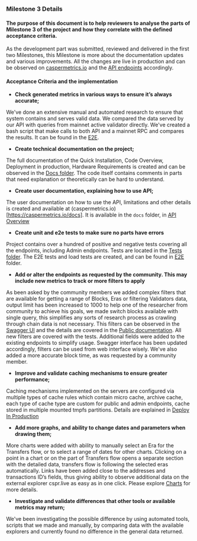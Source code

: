 ### Milestone 3 Details

#### The purpose of this document is to help reviewers to analyse the parts of Milestone 3 of the project and how they correlate with the defined acceptance criteria.

As the development part was submitted, reviewed and delivered in the first two Milestones, this Milestone is more about the documentation updates and various improvements. All the changes are live in production and can be observed on [caspermetrics.io](https://caspermetrics.io) and the [API endpoints](https://mainnet.cspr.art3mis.net) accordingly.


#### Acceptance Criteria and the implementation

- __Check generated metrics in various ways to ensure it’s always accurate;__

We've done an extensive manual and automated research to ensure that system contains and serves valid data. We compared the data served by our API with queries from mainnet active validator directly. We've created a bash script that make calls to both API and a mainnet RPC and compares the results. It can be found in the [E2E](https://github.com/a3mc/Casper-Metrics/blob/master/e2e/e2e.sh).

- __Create technical documentation on the project;__

The full documentation of the Quick Installation, Code Overview, Deployment in production, Hardware Requirements is created and can be observed in the [Docs folder](https://github.com/a3mc/Casper-Metrics/blob/master/docs/). The code itself contains comments in parts that need explanation or theoretically can be hard to understand.

- __Create user documentation, explaining how to use API;__

The user documentation on how to use the API, limitations and other details is created and available at (caspermetrics.io)[https://caspermetrics.io/docs]. It is available in the `docs` folder, in [API Overview](https://github.com/a3mc/Casper-Metrics/blob/master/docs/API_OVERVIEW.md)

- __Create unit and e2e tests to make sure no parts have errors__

Project contains over a hundred of positive and negative tests covering all the endpoints, including Admin endpoints. Tests are located in the [Tests folder](https://github.com/a3mc/Casper-Metrics/blob/master/src/__tests__/acceptance/). The E2E tests and load tests are created, and can be found in [E2E](https://github.com/a3mc/Casper-Metrics/blob/master/e2e/) folder.

- __Add or alter the endpoints as requested by the community. This may include new metrics to track or more filters to apply__

As been asked by the community members we added complex filters that are available for getting a range of Blocks, Eras or filtering Validators data, output limit has been increased to 1000 to help one of the researcher from community to achieve his goals, we made switch blocks available with single query, this simplifies any sorts of research process as crawling through chain data is not necessary. This filters can be observed in the [Swagger UI](https://caspermetrics.io/api) and the details are covered in the [Public documentation](https://caspermetrics.io/docs). All new filters are covered with the tests. Additional fields were added to the existing endpoints to simplify usage. Swagger interface has been updated accordingly, filters can be used from web interface wisely. We've also added a more accurate block time, as was requested by a community member.

- __Improve and validate caching mechanisms to ensure greater performance;__

Caching mechanisms implemented on the servers are configured via multiple types of cache rules which contain micro cache, archive cache, each type of cache type are custom for public and admin endpoints, cache stored in multiple mounted tmpfs partitions. Details are explained in [Deploy In Production](https://github.com/a3mc/Casper-Metrics/blob/master/docs/PRODUCTION.md)

- __Add more graphs, and ability to change dates and parameters when drawing them;__

More charts were added with ability to manually select an Era for the Transfers flow, or to select a range of dates for other charts. Clicking on a point in a chart or on the part of Transfers flow opens a separate section with the detailed data, transfers flow is following the selected eras automatically. Links have been added close to the addresses and transactions ID’s fields, thus giving ability to observe additional data on the external explorer cspr.live as easy as in one click. Please explore [Charts](https://caspermetrics.io/charts) for more details.

- __Investigate and validate differences that other tools or available metrics may return;__

We've been investigating the possible difference by using automated tools, scripts that we made and manually, by comparing data with the available explorers and currently found no difference in the general data returned.

